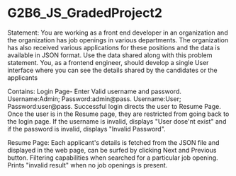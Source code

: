 # G2B6_JS_GradedProject2
Statement:
You are working as a front end developer in an organization and the organization has job openings in various departments. The organization has also received various applications for these positions and the data is available in JSON format. Use the data shared along with this problem statement. You, as a frontend engineer, should develop a single User interface where you can see the details shared by the candidates or the applicants

Contains:
Login Page- Enter Valid username and password.
Username:Admin; Password:admin@pass. 
Username:User; Password:user@pass. 
Successful login directs the user to Resume Page. Once the user is in the Resume page, they are restricted from going back to the login page. If the username is invalid, displays "User dose'nt exist" and if the password is invalid, displays "Invalid Password".

Resume Page: Each applicant's details is fetched from the JSON file and displayed in the web page, can be surfed by clicking Next and Previous button. Filtering capabilities when searched for a particular job opening. Prints "invalid result" when no job openings is present. 






